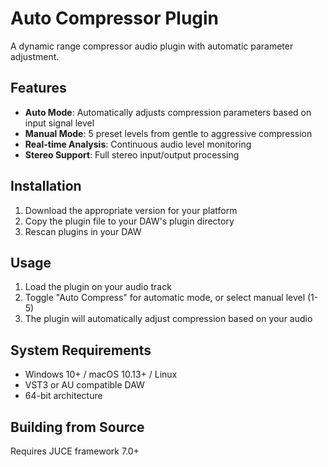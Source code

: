 # Auto Compressor Plugin

A dynamic range compressor audio plugin with automatic parameter adjustment.

## Features

- **Auto Mode**: Automatically adjusts compression parameters based on input signal level
- **Manual Mode**: 5 preset levels from gentle to aggressive compression
- **Real-time Analysis**: Continuous audio level monitoring
- **Stereo Support**: Full stereo input/output processing

## Installation

1. Download the appropriate version for your platform
2. Copy the plugin file to your DAW's plugin directory
3. Rescan plugins in your DAW

## Usage

1. Load the plugin on your audio track
2. Toggle "Auto Compress" for automatic mode, or select manual level (1-5)
3. The plugin will automatically adjust compression based on your audio

## System Requirements

- Windows 10+ / macOS 10.13+ / Linux
- VST3 or AU compatible DAW
- 64-bit architecture

## Building from Source

Requires JUCE framework 7.0+
